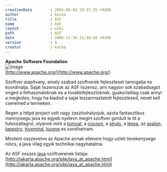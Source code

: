 ```yaml
---
creationDate        : 2004-08-04 10:37:35 +0200 
author              : kocka 
title               : ASF 
name                : ASF 
layout              : wiki 
path                : ASF 
date                : 2006-11-16 11:48:48 +0100 
version             : 5 
creator             : kocka 
---
```

__Apache Software Foundation__<br/>
![image](http://www.apache.org/images/asf_logo_wide.gif)<br/>
[http://www.apache.org/](http://www.apache.org/)

Szoftver alapitvany, amely szabad szoftverek fejleszteset tamogatja es koordinalja. Sajat liszenszuk az ASF liszensz, ami nagyon sok szabadsagot enged a felhasznaloknak es a tovabbfejlesztoknek, gyakorlatilag csak annyi a megkotes, hogy ha kiadod a sajat leszarmaztatott fejlesztesed, nevet kell cserelned a termeken.

Regen a httpd project volt nagy zaszloshalyojuk, azota fantasztikus mennyisegu java es egyeb nyelevn megirt szoftver gordult le itt a futoszallagrol, olyanok mint a [tomcat](tomcat.html), a [cocoon](cocoon.html), a [struts](struts.html), a [lenya](lenya.html), az [avalon](avalon.html), [tapestry](tapestry.html), [hivemind](hivemind.html), [lucene](Lucene.html) es sorolhatnam.

Mindent osszevetve az Apache annak ellenere hogy uzleti tevekenysege nincs, a java vilag egyik technikai nagyhatalma.

Az ASF osszes [java](java.html) szoftverenek listaja: [http://jakarta.apache.org/site/java_at_apache.html](http://jakarta.apache.org/site/java_at_apache.html)


